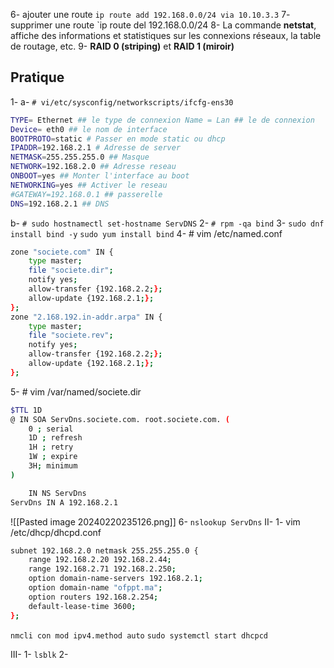 6- ajouter une route
`ip route add 192.168.0.0/24 via 10.10.3.3`
7- supprimer une route
`ip route del 192.168.0.0/24 
8- La commande **netstat**, affiche des informations et statistiques sur les connexions réseaux, la table de routage, etc.
9- **RAID 0 (striping)** et **RAID 1 (miroir)** 
## Pratique
1-
a- 
 `# vi/etc/sysconfig/networkscripts/ifcfg-ens30`
```bash
TYPE= Ethernet ## le type de connexion Name = Lan ## le de connexion 
Device= eth0 ## le nom de interface
BOOTPROTO=static # Passer en mode static ou dhcp
IPADDR=192.168.2.1 # Adresse de server 
NETMASK=255.255.255.0 ## Masque 
NETWORK=192.168.2.0 ## Adresse reseau 
ONBOOT=yes ## Monter l'interface au boot 
NETWORKING=yes ## Activer le reseau 
#GATEWAY=192.168.0.1 ## passerelle 
DNS=192.168.2.1 ## DNS
```
b- `# sudo hostnamectl set-hostname ServDNS`
2- `# rpm -qa bind`
3- `sudo dnf install bind -y` `sudo yum install bind`
4-  # vim /etc/named.conf
```bash
zone "societe.com" IN {
	type master;
	file "societe.dir";
	notify yes;
	allow-transfer {192.168.2.2;};
	allow-update {192.168.2.1;};
};
zone "2.168.192.in-addr.arpa" IN {
	type master;
	file "societe.rev";
	notify yes;
	allow-transfer {192.168.2.2;};
	allow-update {192.168.2.1;};
};
```
5- # vim /var/named/societe.dir
```bash
$TTL 1D
@ IN SOA ServDns.societe.com. root.societe.com. ( 
	0 ; serial 
	1D ; refresh 
	1H ; retry 
	1W ; expire 
	3H; minimum 
)

	IN NS ServDns
ServDns IN A 192.168.2.1 
```
![[Pasted image 20240220235126.png]]
6- `nslookup ServDns`
II-
	1- 
vim /etc/dhcp/dhcpd.conf
```bash
subnet 192.168.2.0 netmask 255.255.255.0 {
	range 192.168.2.20 192.168.2.44;
	range 192.168.2.71 192.168.2.250;
	option domain-name-servers 192.168.2.1; 
	option domain-name "ofppt.ma"; 
	option routers 192.168.2.254;  
	default-lease-time 3600;
};
```

`nmcli con mod ipv4.method auto`
`sudo systemctl start dhcpcd`

III- 
	1- 
	`lsblk`
	2-
		
